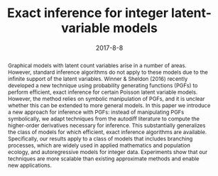 ---
title: "Exact inference for integer latent-variable models"
collection: publications
permalink: /publication/2017-08-08-inference-for-ilvms
excerpt: 'Discrete latent variables with infinite support pose a significant challenge for existing inference techniques. In this paper we propose the first known inference algorithms for models with integer-valued latent variables in the context of population ecology.'
abstract: 'Graphical models with latent count variables arise in a number of areas. However, standard inference algorithms do not apply to these models due to the infinite support of the latent variables. Winner & Sheldon (2016) recently developed a new technique using probability generating functions (PGFs) to perform efficient, exact inference for certain Poisson latent variable models. However, the method relies on symbolic manipulation of PGFs, and it is unclear whether this can be extended to more general models. In this paper we introduce a new approach for inference with PGFs: instead of manipulating PGFs symbolically, we adapt techniques from the autodiff literature to compute the higher-order derivatives necessary for inference. This substantially generalizes the class of models for which efficient, exact inference algorithms are available. Specifically, our results apply to a class of models that includes branching processes, which are widely used in applied mathematics and population ecology, and autoregressive models for integer data. Experiments show that our techniques are more scalable than existing approximate methods and enable new applications.'
date: 2017-8-8
venue: 'ICML'
paperurl: 'http://kwinner.github.io/kwinner/files/WinnerSujonoSheldon2017.pdf'
citation: 'Kevin Winner, Debora Sujono, and Daniel Sheldon. Exact inference for integer latent-variable models. In <i>Proceedings of the 34th International Conference on Machine Learning - Volume 39</i>, 2017'
displaycitation: 'Exact inference for integer latent-variable models by Kevin Winner, Debora Sujono, and Daniel Sheldon. In <i>Proceedings of the 34th International Conference on Machine Learning - Volume 39</i>, 2017.'
displaycitationminustitle: ' by Kevin Winner, Debora Sujono, and Daniel Sheldon. In <i>Proceedings of the 34th International Conference on Machine Learning - Volume 39</i>, 2017.'
---